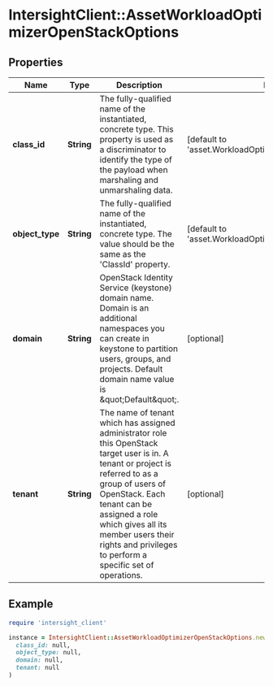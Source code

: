 # IntersightClient::AssetWorkloadOptimizerOpenStackOptions

## Properties

| Name | Type | Description | Notes |
| ---- | ---- | ----------- | ----- |
| **class_id** | **String** | The fully-qualified name of the instantiated, concrete type. This property is used as a discriminator to identify the type of the payload when marshaling and unmarshaling data. | [default to &#39;asset.WorkloadOptimizerOpenStackOptions&#39;] |
| **object_type** | **String** | The fully-qualified name of the instantiated, concrete type. The value should be the same as the &#39;ClassId&#39; property. | [default to &#39;asset.WorkloadOptimizerOpenStackOptions&#39;] |
| **domain** | **String** | OpenStack Identity Service (keystone) domain name. Domain is an additional namespaces you can create in keystone to partition users, groups, and projects. Default domain name value is \&quot;Default\&quot;. | [optional] |
| **tenant** | **String** | The name of tenant which has assigned administrator role this OpenStack target user is in. A tenant or project is referred to as a group of users of OpenStack. Each tenant can be assigned a role which gives all its member users their rights and privileges to perform a specific set of operations. | [optional] |

## Example

```ruby
require 'intersight_client'

instance = IntersightClient::AssetWorkloadOptimizerOpenStackOptions.new(
  class_id: null,
  object_type: null,
  domain: null,
  tenant: null
)
```

